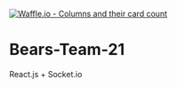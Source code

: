 [![Waffle.io - Columns and their card count](https://badge.waffle.io/chingu-voyage4/Bears-Team-21.png?columns=backlogFrontend)](https://waffle.io/chingu-voyage4/Bears-Team-21?utm_source=badge)
# Bears-Team-21
React.js + Socket.io